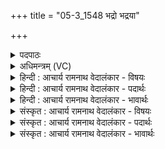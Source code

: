 +++
title = "05-3_1548 भद्रो भद्रया"

+++
<details><summary>पदपाठः</summary>

भद्रः꣢। भ꣣द्र꣡या꣢। स꣡च꣢꣯मानः। आ। अ꣣गात्। स्व꣡सा꣢꣯रम्। जा꣣रः꣢। अ꣣भि꣢। ए꣣ति। पश्चा꣢त्। सु꣣प्रकेतैः꣢। सु꣣। प्रकेतैः꣢। द्यु꣡भिः꣢꣯। अ꣣ग्निः꣢। वि꣣ति꣡ष्ठ꣢न्। वि꣣। ति꣡ष्ठ꣢꣯न्। रु꣡श꣢꣯द्भिः। व꣡र्णैः꣢꣯। अ꣣भि꣢। रा꣣म꣢म्। अ꣣स्थात्। १५४८।
</details>

<details><summary>अधिमन्त्रम् (VC)</summary>

- अग्निः
- त्रित आप्त्यः
- त्रिष्टुप्
- धैवतः
</details>

<details><summary>हिन्दी : आचार्य रामनाथ वेदालंकार - विषयः</summary>

अगले मन्त्र में यह वर्णन है कि परमात्मा ही प्राकृतिक घटनाचक्र को सञ्चालित करता है।
</details>

<details><summary>हिन्दी : आचार्य रामनाथ वेदालंकार - पदार्थः</summary>

पदार्थान्वयभाषाः -  (भद्रः) श्रेष्ठ सूर्य (भद्रया) श्रेष्ठ दीप्ति से (सचमानः) संयुक्त होता हुआ (आगात्) आया है। (जारः) रात्रि को जीर्ण करता हुआ वह (स्वसारम्) भली-भाँति अन्धकार को दूर फेंकनेवाली उषा के (पश्चात्) पीछे (अभ्येति) आता है। (अग्निः) अग्रनायक जगदीश्वर (सुप्रकेतैः) सुप्रकाशमान (द्युभिः) तेजों से (वितिष्ठन्) व्याप्त होता हुआ (रुशद्भिः वर्णैः) सूर्य के चमकीले रंगों से (रामम्) काले अँधेरे को (अभि अस्थात्) दूर करता है ॥३॥
</details>

<details><summary>हिन्दी : आचार्य रामनाथ वेदालंकार - भावार्थः</summary>

भावार्थभाषाः -  रात्रि के बाद उषा,उषा के बाद दिन,दिन के बाद सन्ध्या,सन्ध्या के बाद फिर रात्रि,रात्रि के बाद फिर उषा,यह जो चक्र चल रहा है,उसका चलानेवाला जगदीश्वर के अतिरिक्त दूसरा कोई नहीं है,क्योंकि मनुष्य में ऐसा सामर्थ्य नहीं है ॥३॥
</details>

<details><summary>संस्कृत : आचार्य रामनाथ वेदालंकार - विषयः</summary>

अथ परमात्मैव प्राकृतिकं घटनाचक्रं सञ्चालयतीत्याह।
</details>

<details><summary>संस्कृत : आचार्य रामनाथ वेदालंकार - पदार्थः</summary>

पदार्थान्वयभाषाः -  (भद्रः) श्रेष्ठः सूर्यः (भद्रया) श्रेष्ठया दीप्त्या (सचमानः) संयुज्यमानः (आगात्) आगतोऽस्ति। जारः रात्रेर्जरयिता सः (स्वसारम्) सुष्ठुतया तमसः प्रक्षेप्त्रीम् उषसम् (पश्चात् अभ्येति) आगच्छति। (अग्निः) अग्रनायको जगदीश्वरः (सुप्रकेतैः) सुप्रकाशैः (द्युभिः) तेजोभिः सह (वितिष्ठन्) व्याप्नुवन् (रुशद्भिः वर्णैः)सूर्यस्य रोचमानैः वर्णैः। (रामम्) कृष्णमन्धकारम् (अभि अस्थात्) अभिभवति ॥३॥
</details>

<details><summary>संस्कृत : आचार्य रामनाथ वेदालंकार - भावार्थः</summary>

भावार्थभाषाः -  रात्रेरनन्तरमुषा,उषसोऽनन्तरं दिवसो,दिवसस्यानन्तरं सन्ध्या,सन्ध्याया अनन्तरं पुना रात्री रात्र्या अनन्तरं पुनरुषा इति यच्चक्रं प्रवर्तते तस्य चालयिता जगदीश्वरमतिरिच्य न कोऽपि वर्तते,मनुष्यस्य तत्राऽसामर्थ्यात् ॥३॥
</details>